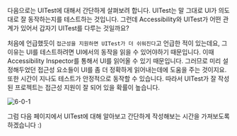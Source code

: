 
다음으로는 UITest에 대해서 간단하게 살펴보려 합니다. UITest는 말 그대로 UI가 의도대로 잘 동작하는지를 테스트하는 것입니다. 그런데 Accessibility와 UITest가 어떤 관계가 있어서 갑자기 UITest를 다루는 것일까요? <br>

처음에 언급했듯이 `접근성을 지원하면 UITest가 더 쉬워진다`고 언급한 적이 있는데요, 그 이유는 UI를 테스트하려면 UI에서의 동작을 읽을 수 있어야하기 때문입니다. 이때 Accessibility Inspector를 통해서 UI를 읽어올 수 있기 때문입니다. 그러므로 미리 설정해두었던 접근성 요소들이 UI를 좀 더 정확하게 읽어내는데에 도움을 주는 것이지요. 또한 시간이 지나도 테스트가 안정적으로 동작할 수 있습니다. 따라서 UITest가 잘 작성된 프로젝트는 접근성 지원이 잘 되어 있을 확률이 높습니다.

![6-0-1](https://user-images.githubusercontent.com/73867548/139159359-c621afd3-e726-4695-b686-9bead40d4ef7.jpg)

그럼 다음 페이지에서 UITest에 대해 알아보고 간단하게 작성해보는 시간을 가져보도록 하겠습니다 :)


